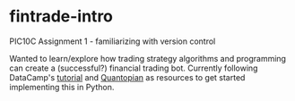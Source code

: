 # fintrade-intro
PIC10C Assignment 1 - familiarizing with version control

Wanted to learn/explore how trading strategy algorithms and programming can create a (successful?) financial trading bot. 
Currently following DataCamp's [tutorial](https://www.datacamp.com/community/tutorials/finance-python-trading) and [Quantopian](https://www.quantopian.com/tutorials/getting-started#lesson2) as resources to get started implementing this in Python.
